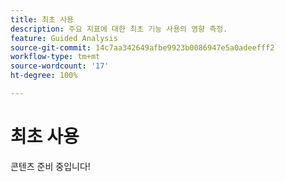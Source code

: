 ```yaml
---
title: 최초 사용
description: 주요 지표에 대한 최초 기능 사용의 영향 측정.
feature: Guided Analysis
source-git-commit: 14c7aa342649afbe9923b0086947e5a0adeefff2
workflow-type: tm+mt
source-wordcount: '17'
ht-degree: 100%

---
```


# 최초 사용

콘텐츠 준비 중입니다!
